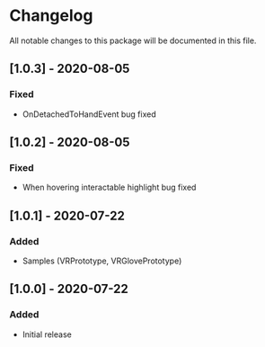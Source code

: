 # Changelog
All notable changes to this package will be documented in this file.

## [1.0.3] - 2020-08-05
### Fixed
- OnDetachedToHandEvent bug fixed

## [1.0.2] - 2020-08-05
### Fixed
- When hovering interactable highlight bug fixed

## [1.0.1] - 2020-07-22
### Added
- Samples (VRPrototype, VRGlovePrototype)

## [1.0.0] - 2020-07-22
### Added
- Initial release